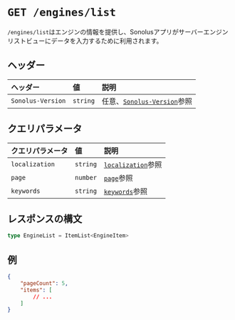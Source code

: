 # `GET /engines/list`

`/engines/list`はエンジンの情報を提供し、Sonolusアプリがサーバーエンジンリストビューにデータを入力するために利用されます。

## ヘッダー

ヘッダー | 値 | 説明
:-- | :-- | :--
`Sonolus-Version` | `string` | 任意、[`Sonolus-Version`](../headers/sonolus-version)参照

## クエリパラメータ

クエリパラメータ | 値 | 説明
:-- | :-- | :--
`localization` | `string` | [`localization`](../query-parameters/localization)参照
`page` | `number` | [`page`](../query-parameters/page)参照
`keywords` | `string` | [`keywords`](../query-parameters/keywords)参照

## レスポンスの構文

```ts
type EngineList = ItemList<EngineItem>
```

## 例

```json
{
    "pageCount": 5,
    "items": [
        // ...
    ]
}
```

